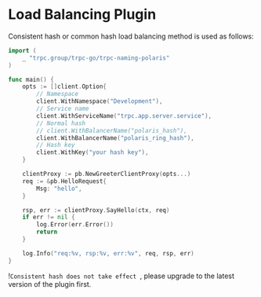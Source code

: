 # Load Balancing Plugin

Consistent hash or common hash load balancing method is used as follows:
```go
import (
	_ "trpc.group/trpc-go/trpc-naming-polaris"
)

func main() {
	opts := []client.Option{
		// Namespace
		client.WithNamespace("Development"),
		// Service name
		client.WithServiceName("trpc.app.server.service"),
		// Normal hash
		// client.WithBalancerName("polaris_hash"),
		client.WithBalancerName("polaris_ring_hash"),
		// Hash key 
		client.WithKey("your hash key"),
	}

	clientProxy := pb.NewGreeterClientProxy(opts...)
	req := &pb.HelloRequest{
		Msg: "hello",
	}

	rsp, err := clientProxy.SayHello(ctx, req)
	if err != nil {
		log.Error(err.Error())
		return 
	}

	log.Info("req:%v, rsp:%v, err:%v", req, rsp, err)
}
```

!`Consistent hash does not take effect `, please upgrade to the latest version of the plugin first.
